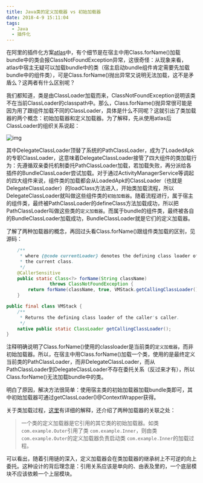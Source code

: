 ```yaml
---
title: Java类的定义加载器 vs 初始加载器
date: 2018-4-9 15:11:04
tags:
  - Java
  - 插件化
---
```


在阿里的插件化方案[atlas](https://github.com/alibaba/atlas)中，有个细节是在宿主中用Class.forName()加载bundle中的类会报ClassNotFoundException异常，这很奇怪：从现象来看，atlas中宿主无疑可以加载bundle中的类（宿主启动bundle组件肯定需要先加载bundle中的组件类），可是Class.forName()抛出异常又说明无法加载，这不是矛盾么？这两者有什么区别呢？

我们都知道，类是由ClassLoader加载而来，ClassNotFoundException说明该类不在当前ClassLoader的classpath中。那么，Class.forName()抛异常很可能是因为用了跟组件加载不同的ClassLoader，具体是什么不同呢？这就引出了类加载器的两个概念：初始加载器和定义加载器。为了解释，先从使用atlas后ClassLoader的组织关系说起：

![img](https://pic4.zhimg.com/80/v2-445fe83b62dc93a9de5694408b724aef_hd.jpg)

其中DelegateClassLoader顶替了系统的PathClassLoader，成为了LoadedApk的专职ClassLoader，这意味着DelegateClassLoader接管了四大组件的类加载行为：先遵循双亲委托机制委托PathClassLoader加载，若加载失败，再分派给各插件的BundleClassLoader尝试加载。对于通过ActivityManagerService等调起的四大组件来说，组件类的加载都会从LoadedApk的ClassLoader（也就是DelegateClassLoader）的loadClass方法进入，开始类加载流程，所以DelegateClassLoader就叫做这些组件类的`初始加载器`。随着流程进行，属于宿主的组件类，最终被PathClassLoader的defineClass方法加载成功，所以把PathClassLoader叫做这些类的`定义加载器`。而属于bundle的组件类，最终被各自的BundleClassLoader加载成功，BundleClassLoader就是它们的定义加载器。

了解了两种加载器的概念，再回过头看Class.forName()跟组件类加载的区别，见源码：

```java
    /**
     * where {@code currentLoader} denotes the defining class loader of
     * the current class.
     */
    @CallerSensitive
    public static Class<?> forName(String className)
                throws ClassNotFoundException {
        return forName(className, true, VMStack.getCallingClassLoader());
    }

```

```java
public final class VMStack {
    /**
     * Returns the defining class loader of the caller's caller.
     */
    native public static ClassLoader getCallingClassLoader();
}
```

注释明确说明了Class.forName()使用的classloader是当前类的`定义加载器`，而非初始加载器。所以，在宿主中用Class.forName()加载一个类，使用的是最终定义当前类的PathClassLoader，而非DelegateClassLoader，而从PathClassLoader到DelegateClassLoader不存在委托关系（反过来才有），所以Class.forName()无法加载bundle中的类。

明白了原因，解决方法很简单：使用宿主类的初始加载器加载bundle类即可，其中初始加载器可通过getClassLoader()@ContextWrapper获得。

关于类加载过程，[这里](https://www.ibm.com/developerworks/cn/java/j-lo-classloader/index.html)有详细的解释，还介绍了两种加载器的关联之处：

> 一个类的定义加载器是它引用的其它类的初始加载器。如类 `com.example.Outer`引用了类 `com.example.Inner`，则由类 `com.example.Outer`的定义加载器负责启动类 `com.example.Inner`的加载过程。

可以看出，随着引用链的深入，定义加载器会在类加载器的继承树上不可逆的向上委托。这种设计的背后理念是：引用关系应该是单向的、由表及里的，一个底层模块不应该依赖一个上层模块。